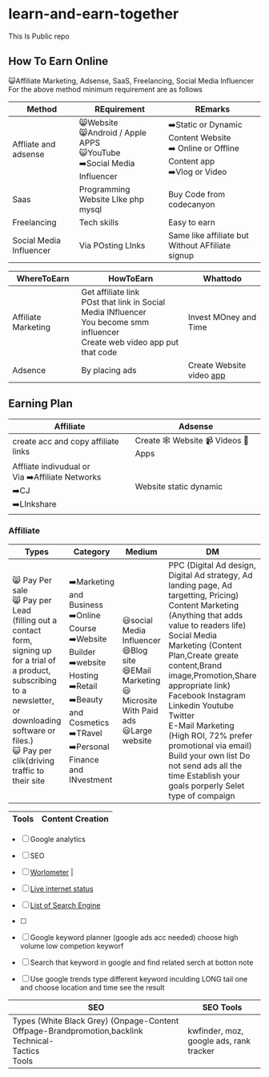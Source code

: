 # learn-and-earn-together
This Is Public repo
## How To Earn Online
😺Affiliate Marketing, Adsense, SaaS, Freelancing, Social Media Influencer<br/>
For the above method minimum requirement are as follows

|Method|REquirement|REmarks|
|---|---|---|
|Affliate and adsense|😸Website<br/> 😸Android / Apple APPS<br/> 😺YouTube<br/> ➡️Social Media Influencer| ➡️Static or Dynamic Content Website <br/> ➡️ Online or Offline Content app<br> ➡️Vlog or Video<br/>|
|Saas |Programming Website LIke php mysql|Buy Code from codecanyon|
|Freelancing| Tech skills|Easy to earn|
|Social Media Influencer|Via POsting LInks|Same like affiliate but Without AFfiliate signup|


|WhereToEarn|HowToEarn|Whattodo|
|---|---|---|
|Affiliate Marketing|Get affiliate link<br/>POst that link in Social Media INfluencer<br/>You become smm influencer<br/>Create web video app put that code|Invest MOney and Time|
|Adsence|By placing ads|Create Website video [app](../androidcicd.md)|

## Earning Plan

|Affiliate|Adsense|
|---|---|
|create acc and copy affiliate links|Create 🕸️ Website 📹 Videos 🎲 Apps|
|Affliate indivudual or <br/> Via ➡️Affiliate Networks <br/> ➡️CJ <br/>➡️LInkshare | Website static dynamic|

### Affiliate

|Types|Category|Medium|DM|
|---|---|---|---|
| 😸 Pay Per sale<br/> 😸 Pay per Lead<br/>(filling out a contact form, <br/>signing up for a trial of a product, <br/>subscribing to a newsletter, or <br/>downloading software or files.)<br/> 😺 Pay per clik(driving traffic to their site<br/>| ➡️Marketing and Business<br/> ➡️Online Course<br/> ➡️Website Builder<br/> ➡️website Hosting<br/> ➡️Retail<br/> ➡️Beauty and Cosmetics<br/> ➡️TRavel<br/> ➡️Personal Finance and INvestment<br/> |😃social Media Influencer<br/>😄Blog site<br/> 😄EMail Marketing<br/> 😃Microsite With Paid ads<br/> 😃Large website<br/>| PPC (Digital Ad design, Digital Ad strategy, Ad landing page, Ad targetting, Pricing)<br>Content Marketing (Anything that adds value to readers life)<br>Social Media Marketing (Content Plan,Create greate content,Brand image,Promotion,Share appropriate link) Facebook Instagram Linkedin Youtube Twitter <br> E-Mail Marketing (High ROI, 72% prefer promotional via email) Build your own list Do not send ads all the time Establish your goals porperly Selet type of compaign<br>

Tools |Content Creation
|----|-----|

- [ ] Google analytics
- [ ] SEO  
- [ ] [Worlometer](https://www.worldometers.info/) | 
- [ ] [Live internet status](https://www.internetlivestats.com/)
- [ ] [List of Search Engine](https://en.wikipedia.org/wiki/List_of_search_engines)
- [ ]

 - [ ] Google keyword planner (google ads acc needed) choose high volume low competion keyworf
 - [ ] Search that keyword in google and find related serch at botton note
 - [ ] Use google trends type different keyword inculding LONG tail one and choose location and time see the result



SEO |SEO Tools
|----|----|
Types (White Black Grey) (Onpage-Content Offpage-Brandpromotion,backlink Technical-<br> Tactics<br>Tools<br> | kwfinder, moz, google ads, rank tracker
